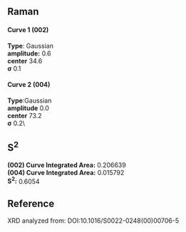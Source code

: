 ## Raman

#### Curve 1 (002)
**Type**: Gaussian\
**amplitude:** 0.6\
**center** 34.6\
**σ** 0.1


#### Curve 2 (004)
**Type**:Gaussian\
**amplitude** 0.0\
**center** 73.2\
**σ** 0.2\


## S<sup>2</sup>
**(002) Curve Integrated Area:** 0.206639\
**(004) Curve Integrated Area:** 0.015792\
**S<sup>2</sup>:** 0.6054





















## Reference
XRD analyzed from:
DOI:10.1016/S0022-0248(00)00706-5
